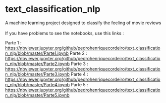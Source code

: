 # text_classification_nlp
A machine learning project designed to classify the feeling of movie reviews
<br />
<br />
If you have problems to see the notebooks, use this links : 

Parte 1 : https://nbviewer.jupyter.org/github/pedrohenriquecordeiro/text_classification_nlp/blob/master/Parte1.ipynb
Parte 2 : https://nbviewer.jupyter.org/github/pedrohenriquecordeiro/text_classification_nlp/blob/master/Parte2.ipynb
Parte 3 : https://nbviewer.jupyter.org/github/pedrohenriquecordeiro/text_classification_nlp/blob/master/Parte3.ipynb
Parte 4 : https://nbviewer.jupyter.org/github/pedrohenriquecordeiro/text_classification_nlp/blob/master/Parte4.ipynb
Parte 5 : https://nbviewer.jupyter.org/github/pedrohenriquecordeiro/text_classification_nlp/blob/master/Parte5.ipynb


